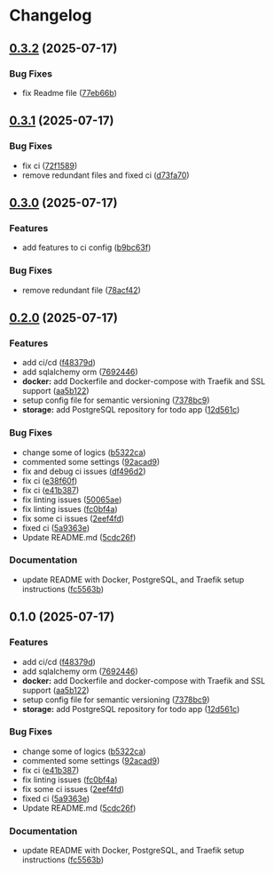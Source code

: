 # Changelog

## [0.3.2](https://github.com/Maede-alv/Todo-app/compare/v0.3.1...v0.3.2) (2025-07-17)


### Bug Fixes

* fix Readme file ([77eb66b](https://github.com/Maede-alv/Todo-app/commit/77eb66b0bb6b6094081423de46f7a4323412e60f))

## [0.3.1](https://github.com/Maede-alv/Todo-app/compare/v0.3.0...v0.3.1) (2025-07-17)


### Bug Fixes

* fix ci ([72f1589](https://github.com/Maede-alv/Todo-app/commit/72f15892a8cce1cac9a8ff3526b610012131d2fc))
* remove redundant files and fixed ci ([d73fa70](https://github.com/Maede-alv/Todo-app/commit/d73fa702a0e098f70a874a72349a1655b9b5a028))

## [0.3.0](https://github.com/Maede-alv/Todo-app/compare/v0.2.0...v0.3.0) (2025-07-17)


### Features

* add features to ci config ([b9bc63f](https://github.com/Maede-alv/Todo-app/commit/b9bc63f3bc7caad4d7eeb3a2ab40327c5e246e3b))


### Bug Fixes

* remove redundant file ([78acf42](https://github.com/Maede-alv/Todo-app/commit/78acf423af819e7282481f01aab35e82fea8b393))

## [0.2.0](https://github.com/Maede-alv/Todo-app/compare/v0.1.0...v0.2.0) (2025-07-17)


### Features

* add ci/cd ([f48379d](https://github.com/Maede-alv/Todo-app/commit/f48379d60e370b45fe92cb33696da2287165b673))
* add sqlalchemy orm ([7692446](https://github.com/Maede-alv/Todo-app/commit/76924468ff86a0c63f8c98b78d742dddc1646f9b))
* **docker:** add Dockerfile and docker-compose with Traefik and SSL support ([aa5b122](https://github.com/Maede-alv/Todo-app/commit/aa5b122c791beac9c50829e0ec71276103ee4adc))
* setup config file for semantic versioning ([7378bc9](https://github.com/Maede-alv/Todo-app/commit/7378bc90b542597f309a8253005428a2fa672db0))
* **storage:** add PostgreSQL repository for todo app ([12d561c](https://github.com/Maede-alv/Todo-app/commit/12d561c9b18ab628175480de5f9384c2209de622))


### Bug Fixes

* change some of logics ([b5322ca](https://github.com/Maede-alv/Todo-app/commit/b5322ca607844a804351fa7a9d6549a33fe729c1))
* commented some settings ([92acad9](https://github.com/Maede-alv/Todo-app/commit/92acad9de5552fd0ace7f126f62a74f85526682b))
* fix and debug ci issues ([df496d2](https://github.com/Maede-alv/Todo-app/commit/df496d26b776d4a0ee0ac3c2183b4f48f033f60e))
* fix ci ([e38f60f](https://github.com/Maede-alv/Todo-app/commit/e38f60f1dd531ddf55eb09985baed13c9e0b6cbe))
* fix ci ([e41b387](https://github.com/Maede-alv/Todo-app/commit/e41b387dfeb8af71092a8a603df3df431fa37efe))
* fix linting issues ([50065ae](https://github.com/Maede-alv/Todo-app/commit/50065aebd9d02c0e590d0102c5d0522e1e1dd75a))
* fix linting issues ([fc0bf4a](https://github.com/Maede-alv/Todo-app/commit/fc0bf4a4bb758abcf992717b50dd42a84393ba79))
* fix some ci issues ([2eef4fd](https://github.com/Maede-alv/Todo-app/commit/2eef4fd1944ace0bcaf7c8925669bd7d731e0986))
* fixed ci ([5a9363e](https://github.com/Maede-alv/Todo-app/commit/5a9363e201c263dac196b4ea34b71385b735e596))
* Update README.md ([5cdc26f](https://github.com/Maede-alv/Todo-app/commit/5cdc26fc3d963b494d73e12db356158636c6c831))


### Documentation

* update README with Docker, PostgreSQL, and Traefik setup instructions ([fc5563b](https://github.com/Maede-alv/Todo-app/commit/fc5563bbbdbb386bd73812d1ecca5ec97fd09806))

## 0.1.0 (2025-07-17)


### Features

* add ci/cd ([f48379d](https://github.com/Maede-alv/Todo-app/commit/f48379d60e370b45fe92cb33696da2287165b673))
* add sqlalchemy orm ([7692446](https://github.com/Maede-alv/Todo-app/commit/76924468ff86a0c63f8c98b78d742dddc1646f9b))
* **docker:** add Dockerfile and docker-compose with Traefik and SSL support ([aa5b122](https://github.com/Maede-alv/Todo-app/commit/aa5b122c791beac9c50829e0ec71276103ee4adc))
* setup config file for semantic versioning ([7378bc9](https://github.com/Maede-alv/Todo-app/commit/7378bc90b542597f309a8253005428a2fa672db0))
* **storage:** add PostgreSQL repository for todo app ([12d561c](https://github.com/Maede-alv/Todo-app/commit/12d561c9b18ab628175480de5f9384c2209de622))


### Bug Fixes

* change some of logics ([b5322ca](https://github.com/Maede-alv/Todo-app/commit/b5322ca607844a804351fa7a9d6549a33fe729c1))
* commented some settings ([92acad9](https://github.com/Maede-alv/Todo-app/commit/92acad9de5552fd0ace7f126f62a74f85526682b))
* fix ci ([e41b387](https://github.com/Maede-alv/Todo-app/commit/e41b387dfeb8af71092a8a603df3df431fa37efe))
* fix linting issues ([fc0bf4a](https://github.com/Maede-alv/Todo-app/commit/fc0bf4a4bb758abcf992717b50dd42a84393ba79))
* fix some ci issues ([2eef4fd](https://github.com/Maede-alv/Todo-app/commit/2eef4fd1944ace0bcaf7c8925669bd7d731e0986))
* fixed ci ([5a9363e](https://github.com/Maede-alv/Todo-app/commit/5a9363e201c263dac196b4ea34b71385b735e596))
* Update README.md ([5cdc26f](https://github.com/Maede-alv/Todo-app/commit/5cdc26fc3d963b494d73e12db356158636c6c831))


### Documentation

* update README with Docker, PostgreSQL, and Traefik setup instructions ([fc5563b](https://github.com/Maede-alv/Todo-app/commit/fc5563bbbdbb386bd73812d1ecca5ec97fd09806))
